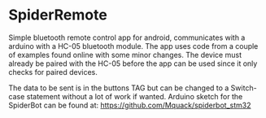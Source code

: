 # SpiderRemote
Simple bluetooth remote control app for android, communicates with a arduino with a HC-05 bluetooth module.
The app uses code from a couple of examples found online with some minor changes.
The device must already be paired with the HC-05 before the app can be used since it only checks for paired devices.

The data to be sent is in the buttons TAG but can be changed to a Switch-case statement without a lot of work if wanted.
Arduino sketch for the SpiderBot can be found at:
https://github.com/Mquack/spiderbot_stm32
